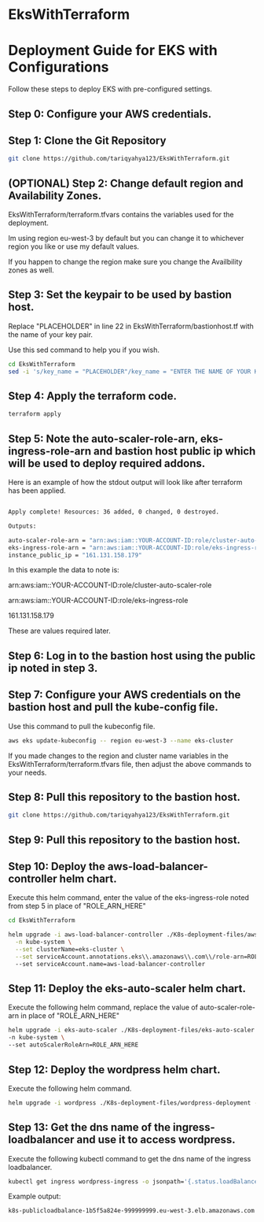 # EksWithTerraform


# Deployment Guide for EKS with Configurations

Follow these steps to deploy EKS with pre-configured settings.

## Step 0: Configure your AWS credentials.






## Step 1: Clone the Git Repository

```bash
git clone https://github.com/tariqyahya123/EksWithTerraform.git
```


## (OPTIONAL) Step 2: Change default region and Availability Zones.

EksWithTerraform/terraform.tfvars contains the variables used for the deployment.

Im using region eu-west-3 by default but you can change it to whichever region you like or use my default values.

If you happen to change the region make sure you change the Availbility zones as well.


## Step 3: Set the keypair to be used by bastion host.

Replace "PLACEHOLDER" in line 22 in EksWithTerraform/bastionhost.tf with the name of your key pair.

Use this sed command to help you if you wish.

```bash
cd EksWithTerraform
sed -i 's/key_name = "PLACEHOLDER"/key_name = "ENTER THE NAME OF YOUR KEY PAIR HERE"/g' bastionhost.tf
```


## Step 4: Apply the terraform code.
```bash
terraform apply
```


## Step 5: Note the auto-scaler-role-arn, eks-ingress-role-arn and bastion host public ip which will be used to deploy required addons.

Here is an example of how the stdout output will look like after terraform has been applied.
```bash

Apply complete! Resources: 36 added, 0 changed, 0 destroyed.

Outputs:

auto-scaler-role-arn = "arn:aws:iam::YOUR-ACCOUNT-ID:role/cluster-auto-scaler-role"
eks-ingress-role-arn = "arn:aws:iam::YOUR-ACCOUNT-ID:role/eks-ingress-role"
instance_public_ip = "161.131.158.179"
```

In this example the data to note is: 

arn:aws:iam::YOUR-ACCOUNT-ID:role/cluster-auto-scaler-role

arn:aws:iam::YOUR-ACCOUNT-ID:role/eks-ingress-role

161.131.158.179

These are values required later.

## Step 6: Log in to the bastion host using the public ip noted in step 3.

## Step 7: Configure your AWS credentials on the bastion host and pull the kube-config file.

Use this command to pull the kubeconfig file.


```bash
aws eks update-kubeconfig -- region eu-west-3 --name eks-cluster
```

If you made changes to the region and cluster name variables in the EksWithTerraform/terraform.tfvars file, then adjust the above commands to your needs.


## Step 8: Pull this repository to the bastion host.

```bash
git clone https://github.com/tariqyahya123/EksWithTerraform.git
```

## Step 9: Pull this repository to the bastion host.


## Step 10: Deploy the aws-load-balancer-controller helm chart.

Execute this helm command, enter the value of the eks-ingress-role noted from step 5 in place of "ROLE_ARN_HERE"

```bash
cd EksWithTerraform

helm upgrade -i aws-load-balancer-controller ./K8s-deployment-files/aws-load-balancer-controller \
  -n kube-system \
  --set clusterName=eks-cluster \
  --set serviceAccount.annotations.eks\\.amazonaws\\.com\\/role-arn=ROLE_ARN_HERE
  --set serviceAccount.name=aws-load-balancer-controller 
```


## Step 11: Deploy the eks-auto-scaler helm chart.

Execute the following helm command, replace the value of auto-scaler-role-arn in place of "ROLE_ARN_HERE"

```bash
helm upgrade -i eks-auto-scaler ./K8s-deployment-files/eks-auto-scaler \
-n kube-system \ 
--set autoScalerRoleArn=ROLE_ARN_HERE
```


## Step 12: Deploy the wordpress helm chart.

Execute the following helm command.

```bash
helm upgrade -i wordpress ./K8s-deployment-files/wordpress-deployment -n default
```

## Step 13: Get the dns name of the ingress-loadbalancer and use it to access wordpress.


Execute the following kubectl command to get the dns name of the ingress loadbalancer.

```bash
kubectl get ingress wordpress-ingress -o jsonpath='{.status.loadBalancer.ingress[0].hostname}' && echo
```

Example output:
```console
k8s-publicloadbalance-1b5f5a824e-999999999.eu-west-3.elb.amazonaws.com
```

